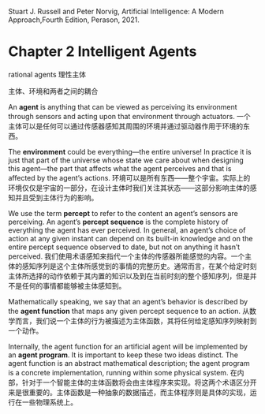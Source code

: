 

Stuart J. Russell and Peter Norvig, Artificial Intelligence: A Modern Approach,Fourth Edition, Perason, 2021.



# Chapter 2 Intelligent Agents


rational agents 理性主体

主体、环境和两者之间的耦合

An **agent** is anything that can be viewed as perceiving its environment through sensors and acting upon that environment through actuators. 一个主体可以是任何可以通过传感器感知其周围的环境并通过驱动器作用于环境的东西。

The **environment** could be everything—the entire universe! In practice it is just that part of the universe whose state we care about when designing this agent—the part that affects what the agent perceives and that is affected by the agent’s actions. 环境可以是所有东西——整个宇宙。实际上的环境仅仅是宇宙的一部分，在设计主体时我们关注其状态——这部分影响主体的感知并且受到主体行为的影响。

We use the term **percept** to refer to the content an agent’s sensors are perceiving. An agent’s **percept sequence** is the complete history of everything the agent has ever perceived. In general, an agent’s choice of action at any given instant can depend on its built-in knowledge and on the entire percept sequence observed to date, but not on anything it hasn’t perceived. 我们使用术语感知来指代一个主体的传感器所能感觉的内容。一个主体的感知序列是这个主体所感觉到的事情的完整历史。通常而言，在某个给定时刻主体所选择的动作依赖于其内置的知识以及到在当前时刻的整个感知序列，但是并不是任何的事情都能够被主体感知到。

Mathematically speaking, we say that an agent’s behavior is described by the **agent function** that maps any given percept sequence to an action. 从数学而言，我们说一个主体的行为被描述为主体函数，其将任何给定感知序列映射到一个动作。


Internally, the agent function for an artificial agent will be implemented by an **agent program**. It is important to keep these two ideas distinct. The agent function is an abstract mathematical description; the agent program is a concrete implementation, running within some physical system. 在内部，针对于一个智能主体的主体函数将会由主体程序来实现。将这两个术语区分开来是很重要的。主体函数是一种抽象的数据描述，而主体程序则是具体的实现，运行在一些物理系统上。